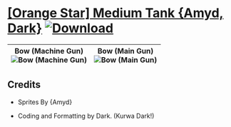 # [\[Orange Star\] Medium Tank {Amyd, Dark}](https://github.com/Klokinator/FE-Repo/tree/main/Battle%20Animations/Advance%20Wars%20Animation%20Ports/%5BOrange%20Star%5D%20Medium%20Tank%20%7BAmyd,%20Dark%7D) [![Download](https://img.shields.io/badge/Download--red?style=social&logo=github)](https://minhaskamal.github.io/DownGit/#/home?url=https://github.com/Klokinator/FE-Repo/tree/main/Battle%20Animations/Advance%20Wars%20Animation%20Ports/%5BOrange%20Star%5D%20Medium%20Tank%20%7BAmyd,%20Dark%7D)

| <b>Bow (Machine Gun)</b><br/><img alt="Bow (Machine Gun)" src="https://raw.githubusercontent.com/Klokinator/FE-Repo/main/Battle%20Animations/Advance%20Wars%20Animation%20Ports/%5BOrange%20Star%5D%20Medium%20Tank%20%7BAmyd,%20Dark%7D/5.%20Bow%20(Machine%20Gun)/Bow.gif"/> | <b>Bow (Main Gun)</b><br/><img alt="Bow (Main Gun)" src="https://raw.githubusercontent.com/Klokinator/FE-Repo/main/Battle%20Animations/Advance%20Wars%20Animation%20Ports/%5BOrange%20Star%5D%20Medium%20Tank%20%7BAmyd,%20Dark%7D/5.%20Bow%20(Main%20Gun)/Bow.gif"/> |
| :---: | :---: |

## Credits

- Sprites By {Amyd}

- Coding and Formatting by Dark. (Kurwa Dark!)

